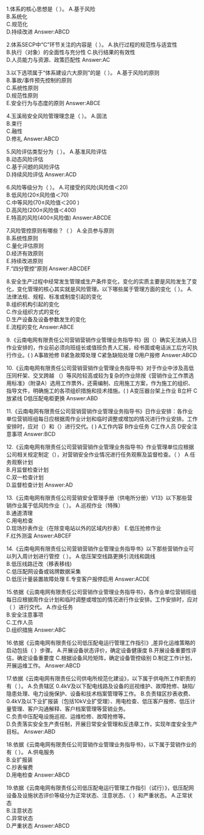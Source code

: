 
1.体系的核心思想是（  ）。
A.基于风险    
B.系统化     
C.规范化    
D.持续改进
Answer:ABCD

2.体系SECP中“C”环节关注的内容是（  ）。
A.执行过程的规范性与适宜性   
B.执行（对象）的全面性与充分性
C.执行结果的有效性            
D.人员能力与资源、政策匹配性
Answer:AC

3.以下选项属于“体系建设六大原则”的是（  ）。
A.基于风险的原则   
B.事故/事件预先控制的原则  
C.系统性原则  
D.规范性原则  
E.安全行为与态度的原则
Answer:ABCE

4.玉溪局安全风险管理理念是（  ）。
A.固法  
B.束行  
C.融性  
D.修礼
Answer:ABCD

5.风险评估类型分为（  ）。
A.基准风险评估    
B.动态风险评估    
C.基于问题的风险评估    
D.持续风险评估
Answer:ACD

6.风险等级分为（  ）。
A.可接受的风险(风险值＜20)    
B.低风险(20≤风险值＜70)     
C.中等风险(70≤风险值＜200 )    
D.高风险(200≤风险值＜400)  
E.特高的风险(400≤风险值)
Answer:ABCDE

7.风险管控原则有哪些？（  ）
A.全员参与原则   
B.系统性原则    
C.量化评估原则    
D.经济有效原则  
E.持续改进原则    
F.“四分管控”原则
Answer:ABCDEF

8.安全生产过程中经常发生管理或生产条件变化，变化的实质主要是风险发生了变化，变化管理的核心其实就是风险管理。以下哪些属于管理方面的变化（  ）。
A.法律法规、规程、标准或制度引起的变化   
B.组织机构引起的变化    
C.作业组织方式的变化    
D.生产设备及设备参数发生的变化    
E.流程的变化
Answer:ABCE

9.《云南电网有限责任公司营销营销作业管理业务指导书》因（）确实无法纳入日作业安排的，作业前必须向班组长或值班负责人汇报，经书面或电话派工后方可执行作业。(     )
A事故抢修   B紧急故障处理   C紧急缺陷处理   D用户报修
Answer:ABCD   

10.《云南电网有限责任公司营销营销作业管理业务指导书》对于作业中涉及高低压同杆架、交叉跨越 （）等风险较高或较为复杂的作业除按《营销作业工作票选用标准》（附录A）选用工作票外，还需编制、应用施工方案，作为施工的组织、指导文件，明确施工的各项组织措施和技术措施。(     )
A变压器台架上作业  B立杆   C放紧线   D低压配电柜更换
Answer:ABD   

11.《云南电网有限责任公司营销营销作业管理业务指导书》日作业安排：各作业单位营销班组每日应根据周作业计划和临时调整或增加的情况进行作业安排。工作安排时，应对（）和（）进行交代。(    )
A工作内容   B作业任务   C工作人员   D安全注意事项
Answer:BCD   

12.《云南电网有限责任公司营销营销作业管理业务指导书》作业管理单位应根据公司相关规定制定（），对营销安全作业情况进行任务观察及监督检查。（   ）
A.任务观察计划   
B.月监督检查计划  
C.双一检查计划   
D.监督检查计划
Answer:AD 

13.《云南电网有限责任公司营销安全管理手册（供电所分册）V13》以下那些营销作业属于低风险作业（   ）。
A.巡视作业（特殊）  
B.通道清理  
C.用电检查  
D.现场抄表作业（在除变电站以外的区域内抄表） 
E.低压抢修作业  
F.红外测温
Answer:ABCEF

14.《云南电网有限责任公司营销营销作业管理业务指导书》以下那些营销作业可以列入周计划进行管控（   ）。
A.低压架空线路更换引流线和跳线  
B.低压线路迁改（移表移线)  
C.低压配网设备或铭牌数据采集    
D.低压计量装置故障处理
E.专变客户报停启用
Answer:ACDE

15.依据《云南电网有限责任公司营销作业管理业务指导书》，各作业单位营销班组每日应根据周作业计划和临时调整或增加的情况进行作业安排。工作安排时，应对（   ）进行交代。
A.作业任务     
B.安全注意事项       
C.工作人员        
D.组织措施
Answer:ABC

16.依据《云南电网有限责任公司低压配电运行管理工作指引》,差异化运维策略的启动包括（  ）步骤。
A.开展设备状态评价，确定设备健康度
B.开展设备重要性评估，确定设备重要度
C.根据设备风险矩阵，确定设备管控级别
D.制定工作计划，开展运维工作。
Answer:ABCD

17.依据《云南电网有限责任公司供电所规范化建设》，以下属于供电所工作职责的有（  ）。
A.负责辖区
0.4kV及以下配电线路及设备的巡视维护、故障抢修、缺陷/隐患处理、电力设施保护、设备和技术档案管理等工作。
B.负责辖区抄表收费、0.4kV及以下业扩报装（包括10kV业扩受理）、用电检查、低压客户报修、低压计量管理、客户沟通解释、客户档案管理等营销业务。          
C.负责中压配电设施巡视、运维检修、故障抢修等。          
D.负责落实安全生产责任制，开展日常安全管理和反违章工作，实现年度安全生产目标。
Answer:ABD

18.依据《云南电网有限责任公司营销作业管理业务指导书》，以下属于营销作业的有（  ）。
A.供电服务         
B.业扩报装            
C.抄表催费         
D.用电检查
Answer:ABCD

19.依据《云南电网有限责任公司低压配电运行管理工作指引（试行）》，低压配网设备及设施状态评价等级分为正常状态、注意状态、（    ）和严重状态。
A.正常状态       
B.注意状态            
C.异常状态          
D.严重状态
Answer:ABCD